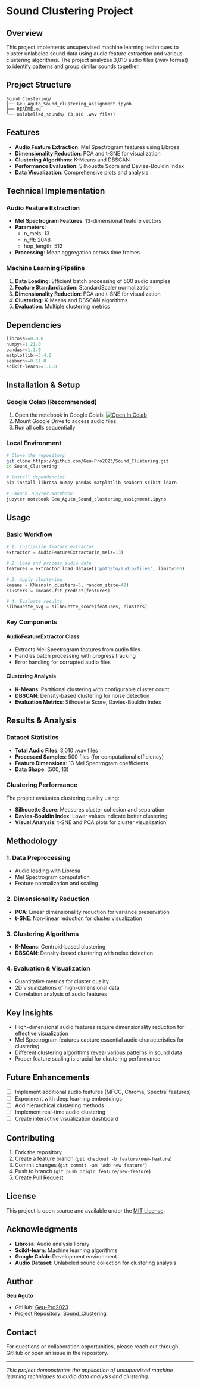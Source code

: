 # Sound Clustering Project

## Overview
This project implements unsupervised machine learning techniques to cluster unlabeled sound data using audio feature extraction and various clustering algorithms. The project analyzes 3,010 audio files (.wav format) to identify patterns and group similar sounds together.

## Project Structure
```
Sound Clustering/
├── Geu_Aguto_Sound_clustering_assignment.ipynb
├── README.md
└── unlabelled_sounds/ (3,010 .wav files)
```

## Features
- **Audio Feature Extraction**: Mel Spectrogram features using Librosa
- **Dimensionality Reduction**: PCA and t-SNE for visualization
- **Clustering Algorithms**: K-Means and DBSCAN
- **Performance Evaluation**: Silhouette Score and Davies-Bouldin Index
- **Data Visualization**: Comprehensive plots and analysis

## Technical Implementation

### Audio Feature Extraction
- **Mel Spectrogram Features**: 13-dimensional feature vectors
- **Parameters**:
  - n_mels: 13
  - n_fft: 2048
  - hop_length: 512
- **Processing**: Mean aggregation across time frames

### Machine Learning Pipeline
1. **Data Loading**: Efficient batch processing of 500 audio samples
2. **Feature Standardization**: StandardScaler normalization
3. **Dimensionality Reduction**: PCA and t-SNE for visualization
4. **Clustering**: K-Means and DBSCAN algorithms
5. **Evaluation**: Multiple clustering metrics

## Dependencies
```python
librosa>=0.8.0
numpy>=1.21.0
pandas>=1.3.0
matplotlib>=3.4.0
seaborn>=0.11.0
scikit-learn>=1.0.0
```

## Installation & Setup

### Google Colab (Recommended)
1. Open the notebook in Google Colab: [![Open In Colab](https://colab.research.google.com/assets/colab-badge.svg)](https://colab.research.google.com/github/Geu-Pro2023/Sound_Clustering/blob/main/Geu_Aguto_Sound_clustering_assignment.ipynb)
2. Mount Google Drive to access audio files
3. Run all cells sequentially

### Local Environment
```bash
# Clone the repository
git clone https://github.com/Geu-Pro2023/Sound_Clustering.git
cd Sound_Clustering

# Install dependencies
pip install librosa numpy pandas matplotlib seaborn scikit-learn

# Launch Jupyter Notebook
jupyter notebook Geu_Aguto_Sound_clustering_assignment.ipynb
```

## Usage

### Basic Workflow
```python
# 1. Initialize feature extractor
extractor = AudioFeatureExtractor(n_mels=13)

# 2. Load and process audio data
features = extractor.load_dataset('path/to/audio/files', limit=500)

# 3. Apply clustering
kmeans = KMeans(n_clusters=5, random_state=42)
clusters = kmeans.fit_predict(features)

# 4. Evaluate results
silhouette_avg = silhouette_score(features, clusters)
```

### Key Components

#### AudioFeatureExtractor Class
- Extracts Mel Spectrogram features from audio files
- Handles batch processing with progress tracking
- Error handling for corrupted audio files

#### Clustering Analysis
- **K-Means**: Partitional clustering with configurable cluster count
- **DBSCAN**: Density-based clustering for noise detection
- **Evaluation Metrics**: Silhouette Score, Davies-Bouldin Index

## Results & Analysis

### Dataset Statistics
- **Total Audio Files**: 3,010 .wav files
- **Processed Samples**: 500 files (for computational efficiency)
- **Feature Dimensions**: 13 Mel Spectrogram coefficients
- **Data Shape**: (500, 13)

### Clustering Performance
The project evaluates clustering quality using:
- **Silhouette Score**: Measures cluster cohesion and separation
- **Davies-Bouldin Index**: Lower values indicate better clustering
- **Visual Analysis**: t-SNE and PCA plots for cluster visualization

## Methodology

### 1. Data Preprocessing
- Audio loading with Librosa
- Mel Spectrogram computation
- Feature normalization and scaling

### 2. Dimensionality Reduction
- **PCA**: Linear dimensionality reduction for variance preservation
- **t-SNE**: Non-linear reduction for cluster visualization

### 3. Clustering Algorithms
- **K-Means**: Centroid-based clustering
- **DBSCAN**: Density-based clustering with noise detection

### 4. Evaluation & Visualization
- Quantitative metrics for cluster quality
- 2D visualizations of high-dimensional data
- Correlation analysis of audio features

## Key Insights
- High-dimensional audio features require dimensionality reduction for effective visualization
- Mel Spectrogram features capture essential audio characteristics for clustering
- Different clustering algorithms reveal various patterns in sound data
- Proper feature scaling is crucial for clustering performance

## Future Enhancements
- [ ] Implement additional audio features (MFCC, Chroma, Spectral features)
- [ ] Experiment with deep learning embeddings
- [ ] Add hierarchical clustering methods
- [ ] Implement real-time audio clustering
- [ ] Create interactive visualization dashboard

## Contributing
1. Fork the repository
2. Create a feature branch (`git checkout -b feature/new-feature`)
3. Commit changes (`git commit -am 'Add new feature'`)
4. Push to branch (`git push origin feature/new-feature`)
5. Create Pull Request

## License
This project is open source and available under the [MIT License](LICENSE).

## Acknowledgments
- **Librosa**: Audio analysis library
- **Scikit-learn**: Machine learning algorithms
- **Google Colab**: Development environment
- **Audio Dataset**: Unlabeled sound collection for clustering analysis

## Author
**Geu Aguto**
- GitHub: [Geu-Pro2023](https://github.com/Geu-Pro2023)
- Project Repository: [Sound_Clustering](https://github.com/Geu-Pro2023/Sound_Clustering)

## Contact
For questions or collaboration opportunities, please reach out through GitHub or open an issue in the repository.

---
*This project demonstrates the application of unsupervised machine learning techniques to audio data analysis and clustering.*
